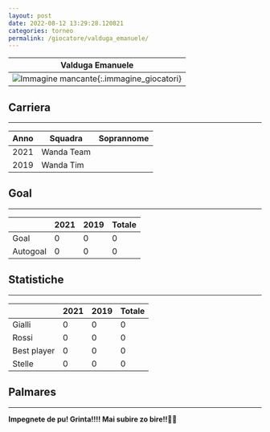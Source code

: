 ```yaml
---
layout: post
date: 2022-08-12 13:29:28.120821
categories: torneo
permalink: /giocatore/valduga_emanuele/
---
```

<link rel='stylesheets' href='./../assets/giocatori.css'>

| Valduga Emanuele |
|:-----:|
| ![Immagine mancante]('./../../assets/giocatori/valduga_emanuele.png){:.immagine_giocatori} |


## Carriera
----

|Anno|Squadra|Soprannome|
|:---:|---|---|
|2021|Wanda Team||
|2019|Wanda Tim||


## Goal
----

| |2021|2019| Totale |
|---|---|---|---|
|Goal|0|0|0|
|Autogoal|0|0|0|


## Statistiche
----

| |2021|2019| Totale |
|---|---|---|---|
|Gialli|0|0|0|
|Rossi|0|0|0|
|Best player|0|0|0|
|Stelle|0|0|0|


## Palmares
----

**Impegnete de pu! Grinta!!!! Mai subire zo bire!!🍻🍻** 